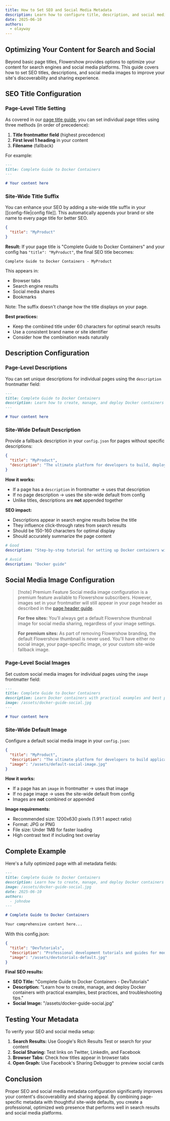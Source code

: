 ```yaml
---
title: How to Set SEO and Social Media Metadata
description: Learn how to configure title, description, and social media images for better SEO and social sharing.
date: 2025-06-10
authors:
  - olayway
---
```


## Optimizing Your Content for Search and Social

Beyond basic page titles, Flowershow provides options to optimize your content for search engines and social media platforms. This guide covers how to set SEO titles, descriptions, and social media images to improve your site's discoverability and sharing experience.

## SEO Title Configuration

### Page-Level Title Setting

As covered in our [page title guide](./how-to-set-page-title.md), you can set individual page titles using three methods (in order of precedence):

1. **Title frontmatter field** (highest precedence)
2. **First level 1 heading** in your content
3. **Filename** (fallback)

For example:
```markdown
---
title: Complete Guide to Docker Containers
---

# Your content here
```

### Site-Wide Title Suffix

You can enhance your SEO by adding a site-wide title suffix in your [[config-file|config file]]. This automatically appends your brand or site name to every page title for better SEO.

```json
{
  "title": "MyProduct"
}
```

**Result:** If your page title is "Complete Guide to Docker Containers" and your config has `"title": "MyProduct"`, the final SEO title becomes:

```
Complete Guide to Docker Containers - MyProduct
```

This appears in:
- Browser tabs
- Search engine results
- Social media shares
- Bookmarks

Note: The suffix doesn't change how the title displays on your page.

**Best practices:**
- Keep the combined title under 60 characters for optimal search results
- Use a consistent brand name or site identifier
- Consider how the combination reads naturally

## Description Configuration

### Page-Level Descriptions

You can set unique descriptions for individual pages using the `description` frontmatter field:

```markdown
---
title: Complete Guide to Docker Containers
description: Learn how to create, manage, and deploy Docker containers with practical examples and best practices.
---

# Your content here
```

### Site-Wide Default Description

Provide a fallback description in your `config.json` for pages without specific descriptions:

```json
{
  "title": "MyProduct",
  "description": "The ultimate platform for developers to build, deploy, and scale applications efficiently."
}
```

**How it works:**
- If a page has a `description` in frontmatter → uses that description
- If no page description → uses the site-wide default from config
- Unlike titles, descriptions are **not** appended together

**SEO impact:**
- Descriptions appear in search engine results below the title
- They influence click-through rates from search results
- Should be 150-160 characters for optimal display
- Should accurately summarize the page content

```yaml
# Good
description: "Step-by-step tutorial for setting up Docker containers with real-world examples and troubleshooting tips."

# Avoid
description: "Docker guide"
```

## Social Media Image Configuration

>[!note] Premium Feature
>Social media image configuration is a premium feature available to Flowershow subscribers. However, images set in your frontmatter will still appear in your page header as described in the [page header guide](./how-to-configure-page-headers.md).
>
>**For free sites:** You'll always get a default Flowershow thumbnail image for social media sharing, regardless of your image settings.
>
>**For premium sites:** As part of removing Flowershow branding, the default Flowershow thumbnail is never used. You'll have either no social image, your page-specific image, or your custom site-wide fallback image.

### Page-Level Social Images

Set custom social media images for individual pages using the `image` frontmatter field:

```markdown
---
title: Complete Guide to Docker Containers
description: Learn Docker containers with practical examples and best practices.
image: /assets/docker-guide-social.jpg
---

# Your content here
```

### Site-Wide Default Image

Configure a default social media image in your `config.json`:

```json
{
  "title": "MyProduct",
  "description": "The ultimate platform for developers to build applications efficiently.",
  "image": "/assets/default-social-image.jpg"
}
```

**How it works:**
- If a page has an `image` in frontmatter → uses that image
- If no page image → uses the site-wide default from config
- Images are **not** combined or appended

**Image requirements:**
- Recommended size: 1200x630 pixels (1.91:1 aspect ratio)
- Format: JPG or PNG
- File size: Under 1MB for faster loading
- High contrast text if including text overlay

## Complete Example

Here's a fully optimized page with all metadata fields:

```markdown
---
title: Complete Guide to Docker Containers
description: Learn how to create, manage, and deploy Docker containers with practical examples, best practices, and troubleshooting tips.
image: /assets/docker-guide-social.jpg
date: 2025-06-10
authors:
  - johndoe
---

# Complete Guide to Docker Containers

Your comprehensive content here...
```

With this config.json:

```json
{
  "title": "DevTutorials",
  "description": "Professional development tutorials and guides for modern developers.",
  "image": "/assets/devtutorials-default.jpg"
}
```

**Final SEO results:**
- **SEO Title:** "Complete Guide to Docker Containers - DevTutorials"
- **Description:** "Learn how to create, manage, and deploy Docker containers with practical examples, best practices, and troubleshooting tips."
- **Social Image:** "/assets/docker-guide-social.jpg"

## Testing Your Metadata

To verify your SEO and social media setup:

1. **Search Results:** Use Google's Rich Results Test or search for your content
2. **Social Sharing:** Test links on Twitter, LinkedIn, and Facebook
3. **Browser Tabs:** Check how titles appear in browser tabs
4. **Open Graph:** Use Facebook's Sharing Debugger to preview social cards

## Conclusion

Proper SEO and social media metadata configuration significantly improves your content's discoverability and sharing appeal. By combining page-specific metadata with thoughtful site-wide defaults, you create a professional, optimized web presence that performs well in search results and social media platforms.